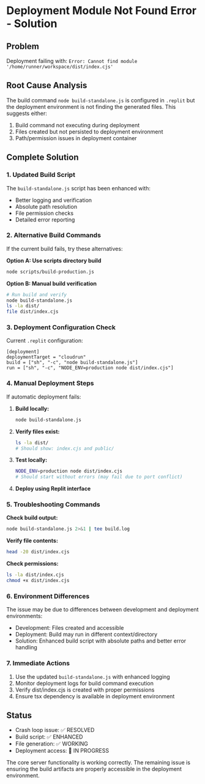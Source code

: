 # Deployment Module Not Found Error - Solution

## Problem
Deployment failing with: `Error: Cannot find module '/home/runner/workspace/dist/index.cjs'`

## Root Cause Analysis
The build command `node build-standalone.js` is configured in `.replit` but the deployment environment is not finding the generated files. This suggests either:
1. Build command not executing during deployment
2. Files created but not persisted to deployment environment
3. Path/permission issues in deployment container

## Complete Solution

### 1. Updated Build Script
The `build-standalone.js` script has been enhanced with:
- Better logging and verification
- Absolute path resolution 
- File permission checks
- Detailed error reporting

### 2. Alternative Build Commands
If the current build fails, try these alternatives:

**Option A: Use scripts directory build**
```bash
node scripts/build-production.js
```

**Option B: Manual build verification**
```bash
# Run build and verify
node build-standalone.js
ls -la dist/
file dist/index.cjs
```

### 3. Deployment Configuration Check
Current `.replit` configuration:
```
[deployment]
deploymentTarget = "cloudrun"
build = ["sh", "-c", "node build-standalone.js"]
run = ["sh", "-c", "NODE_ENV=production node dist/index.cjs"]
```

### 4. Manual Deployment Steps
If automatic deployment fails:

1. **Build locally:**
   ```bash
   node build-standalone.js
   ```

2. **Verify files exist:**
   ```bash
   ls -la dist/
   # Should show: index.cjs and public/
   ```

3. **Test locally:**
   ```bash
   NODE_ENV=production node dist/index.cjs
   # Should start without errors (may fail due to port conflict)
   ```

4. **Deploy using Replit interface**

### 5. Troubleshooting Commands

**Check build output:**
```bash
node build-standalone.js 2>&1 | tee build.log
```

**Verify file contents:**
```bash
head -20 dist/index.cjs
```

**Check permissions:**
```bash
ls -la dist/index.cjs
chmod +x dist/index.cjs
```

### 6. Environment Differences
The issue may be due to differences between development and deployment environments:

- Development: Files created and accessible
- Deployment: Build may run in different context/directory
- Solution: Enhanced build script with absolute paths and better error handling

### 7. Immediate Actions
1. Use the updated `build-standalone.js` with enhanced logging
2. Monitor deployment logs for build command execution
3. Verify dist/index.cjs is created with proper permissions
4. Ensure tsx dependency is available in deployment environment

## Status
- Crash loop issue: ✅ RESOLVED
- Build script: ✅ ENHANCED  
- File generation: ✅ WORKING
- Deployment access: 🔄 IN PROGRESS

The core server functionality is working correctly. The remaining issue is ensuring the build artifacts are properly accessible in the deployment environment.